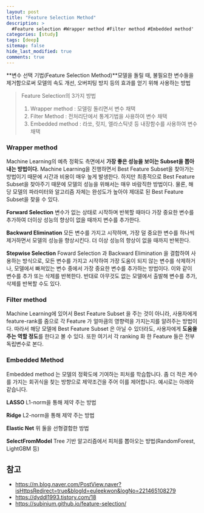 ```yaml
---
layout: post
title: "Feature Selection Method"
description: >
  #Feature selection #Wrapper method #Filter method #Embedded method'
categories: [study]
tags: [deep]
sitemap: false
hide_last_modified: true
comments: true
---
```

**변수 선택 기법(Feature Selection Method)**모델을 돌릴 때, 불필요한 변수들을 제거함으로써 모델의 속도 개선, 오버피팅 방지 등의 효과를 얻기 위해 사용하는 방법

> Feature Selection의 3가지 방법
> 1. Wrapper method : 모델링 돌리면서 변수 채택
> 2. Filter Method : 전처리단에서 통계기법을 사용하여 변수 채택
> 3. Embedded method : 라쏘, 릿지, 엘라스틱넷 등 내장함수를 사용하여 변수 채택

### Wrapper method
Machine Learning의 예측 정확도 측면에서 **가장 좋은 성능을 보이는 Subset을 뽑아내는 방법이다.** Machine Learning을 진행하면서 Best Feature Subset을 찾아가는 방법이기 때문에 시간과 비용이 매우 높게 발생한다. 하지만 최종적으로 Best Feature Subset을 찾아주기 때문에 모델의 성능을 위해서는 매우 바람직한 방법이다. 물론, 해당 모델의 파라미터와 알고리즘 자체는 완성도가 높아야 제대로 된 Best Feature Subset을 찾을 수 있다.

**Forward Selection** 변수가 없는 상태로 시작하며 반복할 때마다 가장 중요한 변수를 추가하여 더이상 성능의 향상이 없을 때까지 변수를 추가한다.

**Backward Elimination** 모든 변수를 가지고 시작하며, 가장 덜 중요한 변수를 하나씩 제거하면서 모델의 성능을 향상시킨다. 더 이상 성능의 향상이 없을 때까지 반복한다.

**Stepwise Selection** Foward Selection 과 Backward Elimination 을 결합하여 사용하는 방식으로, 모든  변수를 가지고 시작하여 가장 도움이 되지 않는 변수를 삭제하거나, 모델에서 빠져있는 변수 중에서 가장 중요한 변수를 추가하는 방법이다. 이와 같이 변수를 추가 또는 삭제를 반복한다. 반대로 아무것도 없는 모델에서 출발해 변수를 추가, 삭제를 반복할 수도 있다. 


### Filter method
Machine Learning에 있어서 Best Feature Subset 을 주는 것이 아니라, 사용자에게 feature-rank를 줌으로 각 Feature 가 얼마큼의 영향력을 가지는지를 알려주는 방법이다. 따라서 해당 모델에 Best Feature Subset 은 아닐 수 있더라도, 사용자에게 **도움을 주는 역할 정도**를 한다고 볼 수 있다. 또한 여기서 각 ranking 화 한 Feature 들은 전부 독립변수로 본다.


### Embedded Method
Embedded method 는 모델의 정확도에 기여하는 피처를 학습합니다. 좀 더 적은 계수를 가지는 회귀식을 찾는 방향으로 제약조건을 주어 이를 제어합니다. 예시로는 아래와 같습니다.

**LASSO** L1-norm을 통해 제약 주는 방법

**Ridge** L2-norm을 통해 제약 주는 방법

**Elastic Net** 위 둘을 선형결합한 방법

**SelectFromModel** Tree 기반 알고리즘에서 피처를 뽑아오는 방법(RandomForest, LightGBM 등)


## 참고
- https://m.blog.naver.com/PostView.naver?isHttpsRedirect=true&blogId=euleekwon&logNo=221465108279
- https://dyddl1993.tistory.com/18
- https://subinium.github.io/feature-selection/
